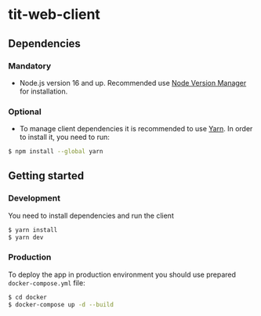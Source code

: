 # tit-web-client

## Dependencies

### Mandatory

- Node.js version 16 and up. Recommended use [Node Version Manager](https://github.com/nvm-sh/nvm) for installation.

### Optional

- To manage client dependencies it is recommended to use [Yarn](https://yarnpkg.com). In order to install it, you need to run:

```bash
$ npm install --global yarn
```

## Getting started

### Development

You need to install dependencies and run the client

```bash
$ yarn install
$ yarn dev
```

### Production

To deploy the app in production environment you should use prepared `docker-compose.yml` file:
```bash
$ cd docker
$ docker-compose up -d --build
```

